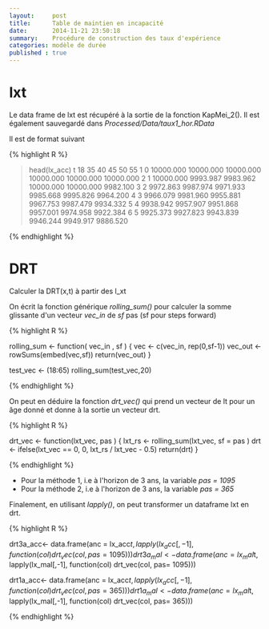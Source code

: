 ```yaml
---
layout:     post
title:      Table de maintien en incapacité
date:       2014-11-21 23:50:18
summary:    Procédure de construction des taux d'expérience
categories: modèle de durée
published : true
---
```


# lxt #

Le data frame de lxt est récupéré à la sortie de la fonction KapMei_2(). Il est également sauvegardé dans *Processed/Data/taux1_hor.RData*

Il est de format suivant 

{% highlight R %}

> head(lx_acc)
  t        18        35        40        45        50        55
1 0 10000.000 10000.000 10000.000 10000.000 10000.000 10000.000
2 1 10000.000  9993.987  9983.962 10000.000 10000.000  9982.100
3 2  9972.863  9987.974  9971.933  9985.668  9995.826  9964.200
4 3  9966.079  9981.960  9955.881  9967.753  9987.479  9934.332
5 4  9938.942  9957.907  9951.868  9957.001  9974.958  9922.384
6 5  9925.373  9927.823  9943.839  9946.244  9949.917  9886.520

{% endhighlight %}


# DRT #

Calculer la DRT(x,t) à partir des l_xt

On écrit la fonction générique *rolling_sum()* pour calculer la somme glissante d'un vecteur *vec_in* de *sf* pas (sf pour steps forward) 

{% highlight R %}

rolling_sum <- function( vec_in , sf )
{ 
   vec <- c(vec_in, rep(0,sf-1))
   vec_out 	<-  rowSums(embed(vec,sf))
   return(vec_out)
}

test_vec <- (18:65) 
rolling_sum(test_vec,20)

{% endhighlight %}

On peut en déduire la fonction *drt_vec()* qui prend un vecteur de lt pour un âge donné et donne à la sortie un vecteur drt.

{% highlight R %}

drt_vec <- function(lxt_vec, pas )
	{
	lxt_rs <- rolling_sum(lxt_vec, sf = pas )
	drt <- ifelse(lxt_vec == 0, 0, lxt_rs / lxt_vec - 0.5)
	return(drt)
	}

{% endhighlight %}

* Pour la méthode 1, i.e à l'horizon de 3 ans, la variable *pas = 1095* 
* Pour la méthode 2, i.e à l'horizon de 3 ans, la variable *pas = 365* 

Finalement, en utilisant *lapply()*, on peut transformer un dataframe lxt en drt.

{% highlight R %}

drt3a_acc<- data.frame(anc = lx_acc$t, lapply(lx_acc[,-1], function(col) drt_vec(col, pas= 1095)))
drt3a_mal<- data.frame(anc = lx_mal$t, lapply(lx_mal[,-1], function(col) drt_vec(col, pas= 1095)))

drt1a_acc<- data.frame(anc = lx_acc$t, lapply(lx_acc[,-1], function(col) drt_vec(col, pas= 365)))
drt1a_mal<- data.frame(anc = lx_mal$t, lapply(lx_mal[,-1], function(col) drt_vec(col, pas= 365)))

{% endhighlight %}
